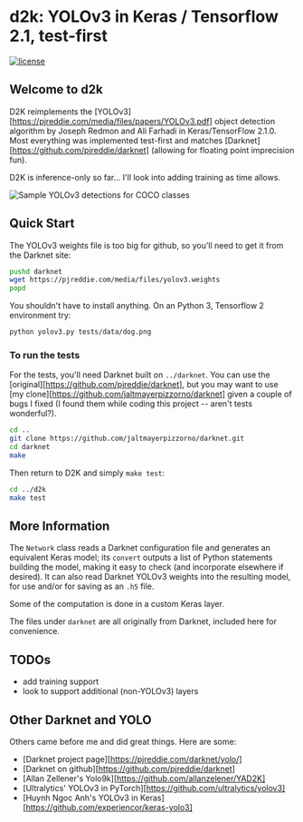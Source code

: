 # d2k: YOLOv3 in Keras / Tensorflow 2.1, test-first

[![license](https://img.shields.io/github/license/mashape/apistatus.svg)](LICENSE)

## Welcome to d2k

D2K reimplements the [YOLOv3][https://pjreddie.com/media/files/papers/YOLOv3.pdf] object detection algorithm
by Joseph Redmon and Ali Farhadi in Keras/TensorFlow 2.1.0.
Most everything was implemented test-first and matches [Darknet][https://github.com/pjreddie/darknet]
(allowing for floating point imprecision fun).

D2K is inference-only so far...  I'll look into adding training as time allows.

![Sample YOLOv3 detections for COCO classes](etc/dog-detections.png)

## Quick Start

The YOLOv3 weights file is too big for github, so you'll need to get it from the
Darknet site:
```bash
pushd darknet
wget https://pjreddie.com/media/files/yolov3.weights
popd
```

You shouldn't have to install anything.  On an Python 3, Tensorflow 2 environment try:
```bash
python yolov3.py tests/data/dog.png
```

### To run the tests

For the tests, you'll need Darknet built on `../darknet`.  You can use the
[original][https://github.com/pjreddie/darknet], but you may want to use
[my clone][https://github.com/jaltmayerpizzorno/darknet] given a couple of
bugs I fixed (I found them while coding this project -- aren't tests wonderful?).
```bash
cd ..
git clone https://github.com/jaltmayerpizzorno/darknet.git
cd darknet
make
```

Then return to D2K and simply `make test`:
```bash
cd ../d2k
make test
```

## More Information

The `Network` class reads a Darknet configuration file and generates an equivalent Keras
model;  its `convert` outputs a list of Python statements building the model, making it
easy to check (and incorporate elsewhere if desired).  It can also read Darknet YOLOv3
weights into the resulting model, for use and/or for saving as an `.h5` file.

Some of the computation is done in a custom Keras layer.

The files under `darknet` are all originally from Darknet, included here for convenience.

## TODOs

- add training support
- look to support additional (non-YOLOv3) layers

## Other Darknet and YOLO

Others came before me and did great things.  Here are some:

- [Darknet project page][https://pjreddie.com/darknet/yolo/]
- [Darknet on github][https://github.com/pjreddie/darknet]
- [Allan Zellener's Yolo9k][https://github.com/allanzelener/YAD2K]
- [Ultralytics' YOLOv3 in PyTorch][https://github.com/ultralytics/yolov3]
- [Huynh Ngoc Anh's YOLOv3 in Keras][https://github.com/experiencor/keras-yolo3]
